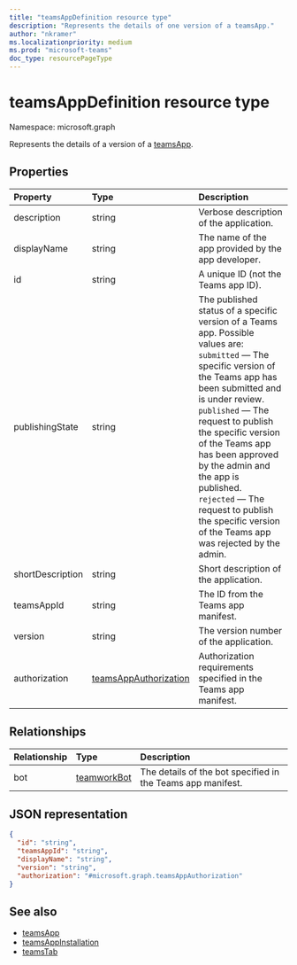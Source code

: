 ```yaml
---
title: "teamsAppDefinition resource type"
description: "Represents the details of one version of a teamsApp."
author: "nkramer"
ms.localizationpriority: medium
ms.prod: "microsoft-teams"
doc_type: resourcePageType
---
```


# teamsAppDefinition resource type

Namespace: microsoft.graph

Represents the details of a version of a [teamsApp](teamsapp.md).

## Properties

| Property            | Type     | Description |
|:------------------- |:-------- |:----------- |
| description         | string   | Verbose description of the application. |
| displayName         | string   | The name of the app provided by the app developer. |
| id                  | string   | A unique ID (not the Teams app ID). |
| publishingState| string|The published status of a specific version of a Teams app. Possible values are:</br>`submitted` — The specific version of the Teams app has been submitted and is under review. </br>`published`  — The request to publish the specific version of the Teams app has been approved by the admin and the app is published. </br> `rejected` — The request to publish the specific version of the Teams app was rejected by the admin. |
| shortDescription    | string   | Short description of the application. |
| teamsAppId          | string   | The ID from the Teams app manifest. |
| version             | string   | The version number of the application. |
|authorization|[teamsAppAuthorization](../resources/teamsappauthorization.md)|Authorization requirements specified in the Teams app manifest.|

## Relationships

| Relationship | Type | Description |
|:---------------|:--------|:----------|
|bot|[teamworkBot](teamworkbot.md) | The details of the bot specified in the Teams app manifest. |

## JSON representation

<!-- {
  "blockType": "resource",
  "@odata.type": "microsoft.graph.teamsAppDefinition",
  "baseType": "microsoft.graph.entity"
}-->

```json
{
  "id": "string",
  "teamsAppId": "string",
  "displayName": "string",
  "version": "string",
  "authorization": "#microsoft.graph.teamsAppAuthorization"
}
```

## See also

- [teamsApp](teamsapp.md)
- [teamsAppInstallation](teamsappinstallation.md)
- [teamsTab](../resources/teamstab.md)

<!-- uuid: 8fcb5dbc-d5aa-4681-8e31-b001d5168d79
2015-10-25 14:57:30 UTC -->
<!-- {
  "type": "#page.annotation",
  "description": "teamsApp resource",
  "keywords": "",
  "section": "documentation",
  "tocPath": ""
}-->
